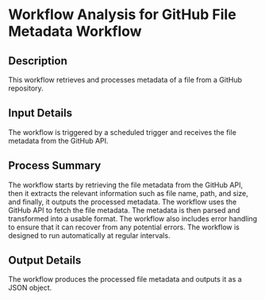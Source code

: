 # Workflow Analysis for GitHub File Metadata Workflow

## Description
This workflow retrieves and processes metadata of a file from a GitHub repository.

## Input Details
The workflow is triggered by a scheduled trigger and receives the file metadata from the GitHub API.

## Process Summary
The workflow starts by retrieving the file metadata from the GitHub API, then it extracts the relevant information such as file name, path, and size, and finally, it outputs the processed metadata. The workflow uses the GitHub API to fetch the file metadata. The metadata is then parsed and transformed into a usable format. The workflow also includes error handling to ensure that it can recover from any potential errors. The workflow is designed to run automatically at regular intervals.

## Output Details
The workflow produces the processed file metadata and outputs it as a JSON object.
